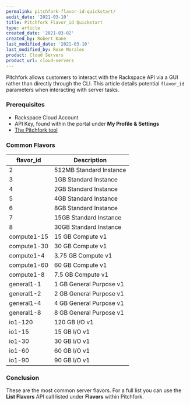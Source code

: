 ```yaml
---
permalink: pitchfork-flavor-id-quickstart/
audit_date: '2021-03-10'
title: Pitchfork Flavor_id Quickstart
type: article
created_date: '2021-03-02'
created_by: Robert Kane
last_modified_date: '2021-03-10'
last_modified_by: Rose Morales
product: Cloud Servers
product_url: cloud-servers
---
```


Pitchfork allows customers to interact with the Rackspace API via a GUI rather than directly through the CLI. This article details potential `flavor_id` parameters when interacting with server tasks.

### Prerequisites

   - Rackspace Cloud Account
   - API Key, found within the portal under **My Profile & Settings**
   - [The Pitchfork tool](https://pitchfork.rax.io) 

### Common Flavors

| flavor_id | Description |
| ----------- | ----------- |
| 2 | 512MB Standard Instance |
| 3 | 1GB Standard Instance |
| 4 | 2GB Standard Instance |
| 5 | 4GB Standard Instance |
| 6 | 8GB Standard Instance |
| 7 | 15GB Standard Instance |
| 8 | 30GB Standard Instance |
| compute1-15 | 15 GB Compute v1 |
| compute1-30 | 30 GB Compute v1 |
| compute1-4 | 3.75 GB Compute v1 |
| compute1-60 | 60 GB Compute v1 |
| compute1-8 | 7.5 GB Compute v1 |
| general1-1 | 1 GB General Purpose v1 |
| general1-2 | 2 GB General Purpose v1 |
| general1-4 | 4 GB General Purpose v1 |
| general1-8 | 8 GB General Purpose v1 |
| io1-120 | 120 GB I/O v1 |
| io1-15 | 15 GB I/O v1 |
| io1-30 | 30 GB I/O v1 |
| io1-60 | 60 GB I/O v1 |
| io1-90 | 90 GB I/O v1 |

### Conclusion

These are the most common server flavors. For a full list you can use the **List Flavors** API call listed under **Flavors** within Pitchfork.

